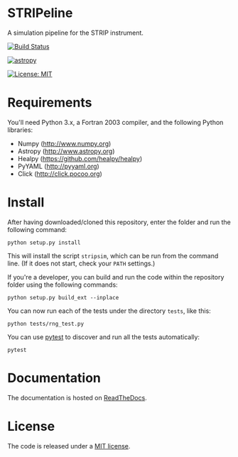 # STRIPeline

A simulation pipeline for the STRIP instrument.

[![Build Status](https://travis-ci.org/ziotom78/stripeline.svg?branch=master)](https://travis-ci.org/ziotom78/stripeline)

[![astropy](http://img.shields.io/badge/powered%20by-AstroPy-orange.svg?style=flat)](http://www.astropy.org/)

[![License: MIT](https://img.shields.io/badge/License-MIT-yellow.svg)](https://opensource.org/licenses/MIT)


# Requirements

You'll need Python 3.x, a Fortran 2003 compiler, and the following Python
libraries:
- Numpy (http://www.numpy.org)
- Astropy (http://www.astropy.org)
- Healpy (https://github.com/healpy/healpy)
- PyYAML (http://pyyaml.org)
- Click (http://click.pocoo.org)


# Install

After having downloaded/cloned this repository, enter the folder and
run the following command:

    python setup.py install

This will install the script `stripsim`, which can be run from the
command line. (If it does not start, check your `PATH` settings.)

If you're a developer, you can build and run the code within the
repository folder using the following commands:

    python setup.py build_ext --inplace

You can now run each of the tests under the directory `tests`, like
this:

    python tests/rng_test.py
    
You can use [pytest](http://docs.pytest.org/en/latest/) to discover
and run all the tests automatically:

    pytest


# Documentation

The documentation is hosted on [ReadTheDocs](http://stripeline.readthedocs.io).


# License

The code is released under a [MIT
license](https://github.com/ziotom78/stripeline/blob/master/LICENSE).
